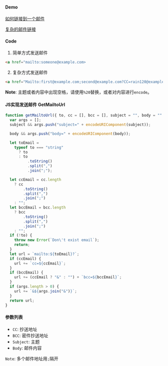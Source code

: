 #### Demo

[如何链接到一个邮件](https://www.runoob.com/try/try.php?filename=tryhtml_link_mailto)

[复杂的邮件链接](https://www.runoob.com/try/try.php?filename=tryhtml_link_mailto2)

#### Code

1. 简单方式发送邮件

```html
<a href="mailto:someone@example.com>
```

2. 复杂方式发送邮件

```html
<a href="Mailto:first@example.com;second@example.com?CC=rain120@example.com&rainy@example.com&Subject=Hello&Body=What%20the%20hell?">Send Email to Me</a>
```

**Note**: 主题或者内容中出现空格，请使用`%20`替换，或者对内容进行`encode`。

#### JS实现发送邮件 GetMailtoUrl

```javascript
function getMailtoUrl({ to, cc = [], bcc = [], subject = "", body = "" }) {
  var args = [];
  subject && args.push("subject=" + encodeURIComponent(subject));

  body && args.push("body=" + encodeURIComponent(body));

  let toEmail =
    typeof to === "string"
      ? to
      : to
          .toString()
          .split(",")
          .join(";");

  let ccEmail = cc.length
    ? cc
        .toString()
        .split(",")
        .join(";")
    : "";
  let bccEmail = bcc.length
    ? bcc
        .toString()
        .split(",")
        .join(";")
    : "";
  if (!to) {
    throw new Error(`Don\'t exist email`);
    return;
  }
  let url = `mailto:${toEmail}?`;
  if (ccEmail) {
    url += `cc=${ccEmail}`;
  }
  if (bccEmail) {
    url += (ccEmail ? "&" : "") + `bcc=${bccEmail}`;
  }
  if (args.length > 0) {
    url += `&${args.join("&")}`;
  }
  return url;
}

```

#### 参数列表

- `CC`: 抄送地址
- `BCC`: 密件抄送地址
- `Subject`: 主题
- `Body`: 邮件内容

`Note`:  多个邮件地址用`;`隔开

